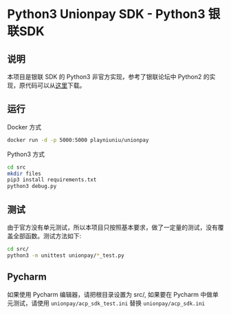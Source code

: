 # Python3 Unionpay SDK - Python3 银联SDK


## 说明

本项目是银联 SDK 的 Python3 非官方实现，参考了银联论坛中 Python2 的实现，原代码可以从[这里](https://open.unionpay.com/ajweb/help/faq/list?id=38&level=0&from=0)下载。

## 运行 

Docker 方式

```bash
docker run -d -p 5000:5000 playniuniu/unionpay
```

Python3 方式

```bash
cd src
mkdir files
pip3 install requirements.txt
python3 debug.py
```

## 测试

由于官方没有单元测试，所以本项目只按照基本要求，做了一定量的测试，没有覆盖全部函数。测试方法如下:

```bash
cd src/
python3 -m unittest unionpay/*_test.py
```

## Pycharm

如果使用 Pycharm 编辑器，请把根目录设置为 src/, 如果要在 Pycharm 中做单元测试，请使用 `unionpay/acp_sdk_test.ini` 替换 `unionpay/acp_sdk.ini`
